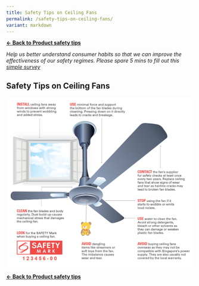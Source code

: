 ```yaml
---
title: Safety Tips on Ceiling Fans
permalink: /safety-tips-on-ceiling-fans/
variant: markdown
---
```

**[&#8592; Back to Product safety tips](/consumers/product-safety-tips/home-appliances-and-furniture)**

*Help us better understand consumer habits so that we can improve the effectiveness of our safety regimes. Please spare 5 mins to fill out this [simple survey](https://form.gov.sg/63a160c3cf15ee00129a4ab4)*

## Safety Tips on Ceiling Fans

![Safety tips on ceiling fans](/images/product-safety-tips/ceiling-fan.jpg)

**[&#8592; Back to Product safety tips](/consumers/product-safety-tips/electronics-and-appliances)**